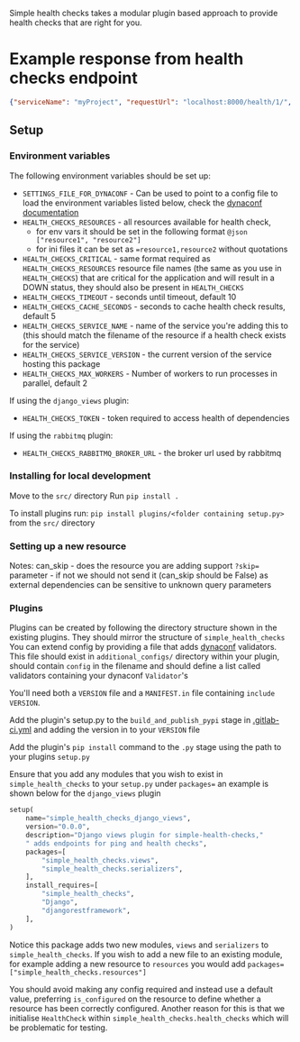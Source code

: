 Simple health checks takes a modular plugin based approach to provide health checks that are right for you.

# Example response from health checks endpoint

```json
{"serviceName": "myProject", "requestUrl": "localhost:8000/health/1/", "datetime": "2021-11-19T11:53:26ZUTC", "components": ["Database", "RabbitMQ"], "status": "OK", "version": "1.5.0", "simpleHealthChecksVersion": "1.0.0"}
```

## Setup

### Environment variables

The following environment variables should be set up:

- `SETTINGS_FILE_FOR_DYNACONF` - Can be used to point to a config file to load the environment variables listed below,
 check the [dynaconf documentation](https://dynaconf.readthedocs.io/en/docs_223/guides/usage.html#the-settings-files)
- `HEALTH_CHECKS_RESOURCES` - all resources available for health check, 
    * for env vars it should be set in the following format `@json ["resource1", "resource2"]`
    * for ini files it can be set as `=resource1,resource2` without quotations
- `HEALTH_CHECKS_CRITICAL` - same format required as `HEALTH_CHECKS_RESOURCES`
 resource file names (the same as you use in `HEALTH_CHECKS`) that are critical for the 
application and will result in a DOWN status, they should also be present in `HEALTH_CHECKS`
- `HEALTH_CHECKS_TIMEOUT` - seconds until timeout, default 10
- `HEALTH_CHECKS_CACHE_SECONDS` - seconds to cache health check results, default 5
- `HEALTH_CHECKS_SERVICE_NAME` - name of the service you're adding this to (this should 
match the filename of the resource if a health check exists for the service)
- `HEALTH_CHECKS_SERVICE_VERSION` - the current version of the service hosting this package
- `HEALTH_CHECKS_MAX_WORKERS` - Number of workers to run processes in parallel, default 2

If using the `django_views` plugin:

- `HEALTH_CHECKS_TOKEN` - token required to access health of dependencies

If using the `rabbitmq` plugin:

- `HEALTH_CHECKS_RABBITMQ_BROKER_URL` - the broker url used by rabbitmq


### Installing for local development

Move to the `src/` directory
Run `pip install .`

To install plugins run: `pip install plugins/<folder containing setup.py>` from the `src/` directory


### Setting up a new resource

Notes: can_skip - does the resource you are adding support `?skip=` parameter - if not we should not send it (can_skip should be False) as 
external dependencies can be sensitive to unknown query parameters


### Plugins

Plugins can be created by following the directory structure shown in the existing plugins. They should mirror the structure of `simple_health_checks`
You can extend config by providing a file that adds [dynaconf](https://github.com/rochacbruno/dynaconf) validators. This file should exist in `additional_configs/`
directory within your plugin, should contain `config` in the filename and should define a list called validators containing your dynaconf `Validator`'s

You'll need both a `VERSION` file and a `MANIFEST.in` file containing `include VERSION`.

Add the plugin's setup.py to the `build_and_publish_pypi` stage in [.gitlab-ci.yml](.gitlab-ci.yml) and adding the version in to your `VERSION` file

Add the plugin's `pip install` command to the `.py` stage using the path to your plugins `setup.py`

Ensure that you add any modules that you wish to exist in `simple_health_checks` to your `setup.py` under `packages=` 
an example is shown below for the `django_views` plugin

```python
setup(
    name="simple_health_checks_django_views",
    version="0.0.0",
    description="Django views plugin for simple-health-checks,"
    " adds endpoints for ping and health checks",
    packages=[
        "simple_health_checks.views",
        "simple_health_checks.serializers",
    ],
    install_requires=[
        "simple_health_checks",
        "Django",
        "djangorestframework",
    ],
)
```

Notice this package adds two new modules, `views` and `serializers` to `simple_health_checks`. If you wish to add a new file to an existing module, for example
adding a new resource to `resources` you would add `packages=["simple_health_checks.resources"]`

You should avoid making any config required and instead use a default value, preferring `is_configured` on the resource to define whether a resource has been
correctly configured. Another reason for this is that we initialise `HealthCheck` within `simple_health_checks.health_checks` which will be problematic for testing.

